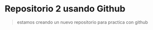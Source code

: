 <img src="https://images.unsplash.com/photo-1618401479427-c8ef9465fbe1?ixlib=rb-1.2.1&ixid=MnwxMjA3fDB8MHxwaG90by1wYWdlfHx8fGVufDB8fHx8&auto=format&fit=crop&w=2343&q=80
" alt="">

# Repositorio 2 usando Github
>estamos creando un nuevo repositorio para practica con github